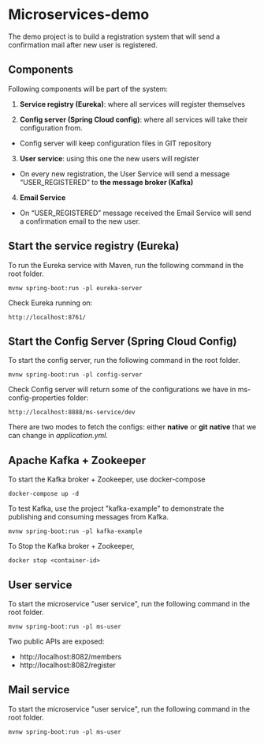 # Microservices-demo

The demo project is to build a registration system that will send a confirmation mail after new user is registered.


## Components
Following components will be part of the system:

 1. **Service registry (Eureka)**: where all services will register themselves
 
 2. **Config server (Spring Cloud config)**: where all services will take their configuration from. 
 -  Config server will keep configuration files in GIT repository
 3. **User service**: using this one the new users will register
 - On  every new registration, the User Service will send a message “USER_REGISTERED” to **the message broker (Kafka)**
 4. **Email Service**
 - On “USER_REGISTERED” message received the Email Service will send a confirmation email to the new user.
  
## Start the service registry (Eureka)
To run the Eureka service with Maven, run the following command in the root folder.
```
mvnw spring-boot:run -pl eureka-server
```
Check Eureka running on:
```
http://localhost:8761/
```

## Start the Config Server (Spring Cloud Config)
To start the config server, run the following command in the root folder.
```
mvnw spring-boot:run -pl config-server
```
Check Config server will return some of the configurations we have in ms-config-properties folder:
```
http://localhost:8888/ms-service/dev
```
There are two modes to fetch the configs: either **native** or **git**
**native** that we can change in *application.yml.*
## Apache Kafka + Zookeeper
To start the Kafka broker + Zookeeper, use docker-compose
```
docker-compose up -d
```
To test Kafka, use the project "kafka-example" to demonstrate the publishing and consuming messages from Kafka.
```
mvnw spring-boot:run -pl kafka-example
```
To Stop the Kafka broker + Zookeeper,
```
docker stop <container-id>
```

## User service

To start the microservice "user service", run the following command in the root folder.
```
mvnw spring-boot:run -pl ms-user
```
Two public APIs are exposed:

 - http://localhost:8082/members
 - http://localhost:8082/register

## Mail service

To start the microservice "user service", run the following command in the root folder.
```
mvnw spring-boot:run -pl ms-user
```

<!--stackedit_data:
eyJoaXN0b3J5IjpbLTU5MjU1NTk3NiwtNDQ2MjE0OTUzLC0xOD
k1OTgxNTAxLC0xODM5MDM2NzA0LDU1OTc2MjUwNiwyMTQzOTYx
ODk5LC0xOTQwNTI0NTAzLDE4MzMzNDc1MzksOTA3NTM0NjM3LC
04OTMxNzM2OTAsLTIxNzA4MDg3MCwtMzMyNDU1MzYzXX0=
-->